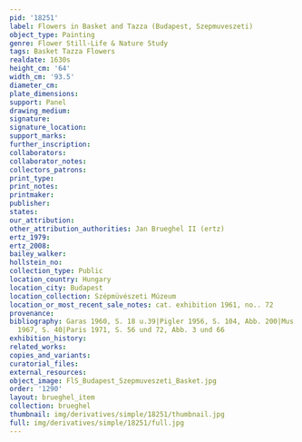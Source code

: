 ```yaml
---
pid: '18251'
label: Flowers in Basket and Tazza (Budapest, Szepmuveszeti)
object_type: Painting
genre: Flower Still-Life & Nature Study
tags: Basket Tazza Flowers
realdate: 1630s
height_cm: '64'
width_cm: '93.5'
diameter_cm: 
plate_dimensions: 
support: Panel
drawing_medium: 
signature: 
signature_location: 
support_marks: 
further_inscription: 
collaborators: 
collaborator_notes: 
collectors_patrons: 
print_type: 
print_notes: 
printmaker: 
publisher: 
states: 
our_attribution: 
other_attribution_authorities: Jan Brueghel II (ertz)
ertz_1979: 
ertz_2008: 
bailey_walker: 
hollstein_no: 
collection_type: Public
location_country: Hungary
location_city: Budapest
location_collection: Szépmüvészeti Múzeum
location_or_most_recent_sale_notes: cat. exhibition 1961, no.. 72
provenance: 
bibliography: Garas 1960, S. 18 u.39|Pigler 1956, S. 104, Abb. 200|Mus. Kat. Budapest
  1967, S. 40|Paris 1971, S. 56 und 72, Abb. 3 und 66
exhibition_history: 
related_works: 
copies_and_variants: 
curatorial_files: 
external_resources: 
object_image: FlS_Budapest_Szepmuveszeti_Basket.jpg
order: '1290'
layout: brueghel_item
collection: brueghel
thumbnail: img/derivatives/simple/18251/thumbnail.jpg
full: img/derivatives/simple/18251/full.jpg
---
```

